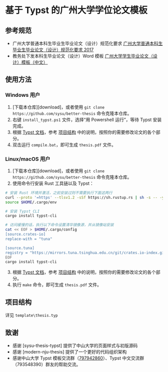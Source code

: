 # 基于 Typst 的广州大学学位论文模板

## 参考规范
- 广州大学普通本科生毕业生毕业论文（设计）规范化要求 [广州大学普通本科生毕业生毕业论文（设计）规范化要求 2017](http://jwc.gzhu.edu.cn/__local/2/56/92/93F8B5CA22C0F5CF188CAE1F75D_841835B3_316E2.pdf?e=.pdf)
- 教务处下发本科生毕业论文（设计）Word 模板 [广州大学学生毕业论文（设计）模板（中文）](./reference.docx)

## 使用方法

### Windows 用户

1. [下载本仓库][download]，或者使用 `git clone https://github.com/sysu/better-thesis` 命令克隆本仓库。
2. 右键 `install_typst.ps1` 文件，选择“用 Powershell 运行”，等待 Typst 安装完成。
3. 根据 [Typst 文档](https://typst.app/docs/)，参考 [项目结构](#项目结构) 中的说明，按照你的需要修改论文的各个部分。
4. 双击运行 `compile.bat`，即可生成 `thesis.pdf` 文件。

### Linux/macOS 用户

1. [下载本仓库][download]，或者使用 `git clone https://github.com/sysu/better-thesis` 命令克隆本仓库。
2. 使用命令行安装 Rust 工具链以及 Typst：

```bash
# 安装 Rust 环境并激活，之前安装过则不需要执行下面这两行
curl --proto '=https' --tlsv1.2 -sSf https://sh.rustup.rs | sh -s -- -y
source $HOME/.cargo/env

# 安装 Typst CLI
cargo install typst-cli

# 访问缓慢的话，执行以下命令设置清华镜像源，并从镜像站安装
cat << EOF > $HOME/.cargo/config
[source.crates-io]
replace-with = "tuna"

[source.tuna]
registry = "https://mirrors.tuna.tsinghua.edu.cn/git/crates.io-index.git"
EOF
cargo install typst-cli
```

3. 根据 [Typst 文档](https://typst.app/docs/)，参考 [项目结构](#项目结构) 中的说明，按照你的需要修改论文的各个部分。
4. 执行 `make` 命令，即可生成 `thesis.pdf` 文件。

## 项目结构
详见 `template\thesis.typ`

## 致谢
- 感谢 [sysu-thesis-typst] 提供了中山大学的页面样式与初版源码
- 感谢 [modern-nju-thesis] 提供了一个更好的代码组织架构
- 感谢中山大学 Typst 模板交流群（[797942860](https://jq.qq.com/?_wv=1027&k=m58va1kd)）、Typst 中文交流群（793548390）群友的帮助交流。